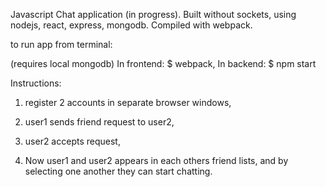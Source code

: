 
Javascript Chat application (in progress).
Built without sockets, using nodejs, react, express, mongodb. Compiled with webpack.

to run app from terminal:

(requires local mongodb)
In frontend: $ webpack,
In backend: $ npm start

Instructions:

1) register 2 accounts in separate browser windows,

2) user1 sends friend request to user2,

3) user2 accepts request,

4) Now user1 and user2 appears in each others friend lists, and by selecting one another they can start chatting.

